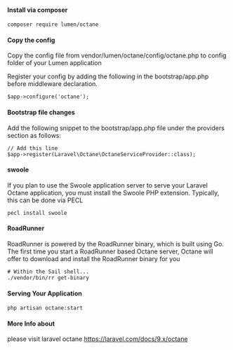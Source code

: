 #### Install via composer

```
composer require lumen/octane
```

#### Copy the config


Copy the config file from vendor/lumen/octane/config/octane.php to config folder of your Lumen application 

Register your config by adding the following in the bootstrap/app.php before middleware declaration.

```
$app->configure('octane');
```


#### Bootstrap file changes

Add the following snippet to the bootstrap/app.php file under the providers section as follows:

```
// Add this line
$app->register(Laravel\Octane\OctaneServiceProvider::class);
```


#### swoole

If you plan to use the Swoole application server to serve your Laravel Octane application, you must install the Swoole PHP extension. Typically, this can be done via PECL

```
pecl install swoole
```

#### RoadRunner

RoadRunner is powered by the RoadRunner binary, which is built using Go. The first time you start a RoadRunner based Octane server, Octane will offer to download and install the RoadRunner binary for you

```
# Within the Sail shell...
./vendor/bin/rr get-binary
```

#### Serving Your Application

```
php artisan octane:start
```

#### More Info about 

please visit laravel octane https://laravel.com/docs/9.x/octane
